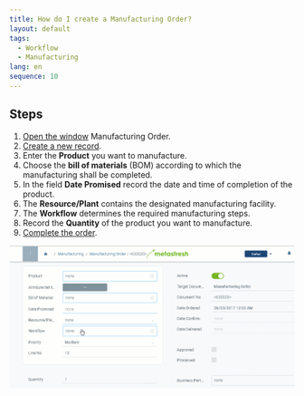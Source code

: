 ```yaml
---
title: How do I create a Manufacturing Order?
layout: default
tags:
  - Workflow
  - Manufacturing
lang: en
sequence: 10
---
```


## Steps

1. [Open the window](Menu) Manufacturing Order.
1. [Create a new record](New_Record_Window).
1. Enter the **Product** you want to manufacture.
1. Choose the **bill of materials** (BOM) according to which the manufacturing shall be completed.
1. In the field **Date Promised** record the date and time of completion of the product.
1. The **Resource/Plant** contains the designated manufacturing facility.
1. The **Workflow** determines the required manufacturing steps.
1. Record the **Quantity** of the product you want to manufacture.
1. [Complete the order](DocumentProcessingComplete).


![](assets/pp_order.gif)
